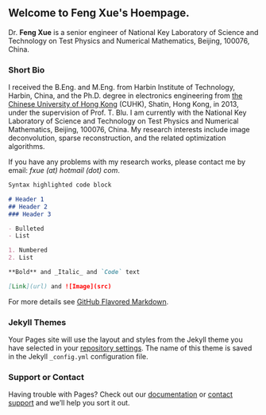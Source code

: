 ## Welcome to Feng Xue's Hoempage.

Dr. **Feng Xue** is a senior engineer of National Key Laboratory of Science and Technology on Test Physics and Numerical Mathematics, Beijing, 100076, China.

### Short Bio
I received the B.Eng. and M.Eng. from Harbin Institute of Technology, Harbin, China, and the Ph.D. degree in electronics engineering from <a href="www.cuhk.edu.hk">the Chinese University of Hong Kong</a> (CUHK), Shatin, Hong Kong, in 2013, under the supervision of Prof. T. Blu. I am currently with the National Key Laboratory of Science and Technology on Test Physics and Numerical Mathematics, Beijing, 100076, China. My research interests include image deconvolution, sparse reconstruction, and the related optimization algorithms.

If you have any problems with my research works, please contact me by email: _fxue (at) hotmail (dot) com_.



```markdown
Syntax highlighted code block

# Header 1
## Header 2
### Header 3

- Bulleted
- List

1. Numbered
2. List

**Bold** and _Italic_ and `Code` text

[Link](url) and ![Image](src)
```

For more details see [GitHub Flavored Markdown](https://guides.github.com/features/mastering-markdown/).

### Jekyll Themes

Your Pages site will use the layout and styles from the Jekyll theme you have selected in your [repository settings](https://github.com/fxue1983/fxue.github.io/settings). The name of this theme is saved in the Jekyll `_config.yml` configuration file.

### Support or Contact

Having trouble with Pages? Check out our [documentation](https://help.github.com/categories/github-pages-basics/) or [contact support](https://github.com/contact) and we’ll help you sort it out.
